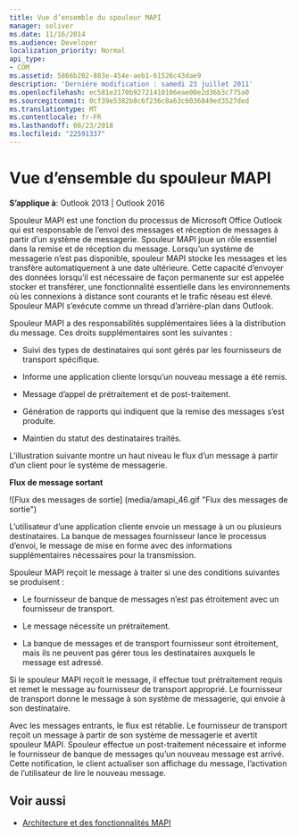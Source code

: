 ```yaml
---
title: Vue d’ensemble du spouleur MAPI
manager: soliver
ms.date: 11/16/2014
ms.audience: Developer
localization_priority: Normal
api_type:
- COM
ms.assetid: 5866b202-883e-454e-aeb1-61526c43dae9
description: 'Derniére modification : samedi 23 juillet 2011'
ms.openlocfilehash: ec581e2170b92721410106eae00e2d36b3c775a0
ms.sourcegitcommit: 0cf39e5382b8c6f236c8a63c6036849ed3527ded
ms.translationtype: MT
ms.contentlocale: fr-FR
ms.lasthandoff: 08/23/2018
ms.locfileid: "22591337"
---
```

# <a name="mapi-spooler-overview"></a>Vue d’ensemble du spouleur MAPI
  
**S’applique à**: Outlook 2013 | Outlook 2016 
  
Spouleur MAPI est une fonction du processus de Microsoft Office Outlook qui est responsable de l’envoi des messages et réception de messages à partir d’un système de messagerie. Spouleur MAPI joue un rôle essentiel dans la remise et de réception du message. Lorsqu’un système de messagerie n’est pas disponible, spouleur MAPI stocke les messages et les transfère automatiquement à une date ultérieure. Cette capacité d’envoyer des données lorsqu’il est nécessaire de façon permanente sur est appelée stocker et transférer, une fonctionnalité essentielle dans les environnements où les connexions à distance sont courants et le trafic réseau est élevé. Spouleur MAPI s’exécute comme un thread d’arrière-plan dans Outlook.
  
Spouleur MAPI a des responsabilités supplémentaires liées à la distribution du message. Ces droits supplémentaires sont les suivantes :
  
- Suivi des types de destinataires qui sont gérés par les fournisseurs de transport spécifique.
    
- Informe une application cliente lorsqu’un nouveau message a été remis.
    
- Message d’appel de prétraitement et de post-traitement.
    
- Génération de rapports qui indiquent que la remise des messages s’est produite.
    
- Maintien du statut des destinataires traités.
    
L’illustration suivante montre un haut niveau le flux d’un message à partir d’un client pour le système de messagerie.
  
**Flux de message sortant**
  
![Flux des messages de sortie] (media/amapi_46.gif "Flux des messages de sortie")
  
L’utilisateur d’une application cliente envoie un message à un ou plusieurs destinataires. La banque de messages fournisseur lance le processus d’envoi, le message de mise en forme avec des informations supplémentaires nécessaires pour la transmission.
  
Spouleur MAPI reçoit le message à traiter si une des conditions suivantes se produisent :
  
- Le fournisseur de banque de messages n’est pas étroitement avec un fournisseur de transport.
    
- Le message nécessite un prétraitement.
    
- La banque de messages et de transport fournisseur sont étroitement, mais ils ne peuvent pas gérer tous les destinataires auxquels le message est adressé.
    
Si le spouleur MAPI reçoit le message, il effectue tout prétraitement requis et remet le message au fournisseur de transport approprié. Le fournisseur de transport donne le message à son système de messagerie, qui envoie à son destinataire.
  
Avec les messages entrants, le flux est rétablie. Le fournisseur de transport reçoit un message à partir de son système de messagerie et avertit spouleur MAPI. Spouleur effectue un post-traitement nécessaire et informe le fournisseur de banque de messages qu’un nouveau message est arrivé. Cette notification, le client actualiser son affichage du message, l’activation de l’utilisateur de lire le nouveau message.
  
## <a name="see-also"></a>Voir aussi

- [Architecture et des fonctionnalités MAPI](mapi-features-and-architecture.md)

